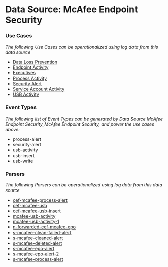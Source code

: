 Data Source: McAfee Endpoint Security
=====================================

### Use Cases

_The following Use Cases can be operationalized using log data from this data source_

* [Data Loss Prevention](usecase_data_loss_prevention.md)
* [Endpoint Activity](usecase_endpoint_activity.md)
* [Executives](usecase_executives.md)
* [Process Activity](usecase_process_activity.md)
* [Security Alert](usecase_security_alert.md)
* [Service Account Activity](usecase_service_account_activity.md)
* [USB Activity](usecase_usb_activity.md)


### Event Types

_The following list of Event Types can be generated by Data Source McAfee Endpoint Security_McAfee Endpoint Security, and power the use cases above:_

- process-alert
- security-alert
- usb-activity
- usb-insert
- usb-write


### Parsers

_The following Parsers can be operationalized using log data from this data source_

* [cef-mcafee-process-alert](parserContent_cef-mcafee-process-alert.md)
* [cef-mcafee-usb](parserContent_cef-mcafee-usb.md)
* [cef-mcafee-usb-insert](parserContent_cef-mcafee-usb-insert.md)
* [mcafee-usb-activity](parserContent_mcafee-usb-activity.md)
* [mcafee-usb-activity-1](parserContent_mcafee-usb-activity-1.md)
* [n-forwarded-cef-mcafee-epo](parserContent_n-forwarded-cef-mcafee-epo.md)
* [s-mcafee-clean-failed-alert](parserContent_s-mcafee-clean-failed-alert.md)
* [s-mcafee-cleaned-alert](parserContent_s-mcafee-cleaned-alert.md)
* [s-mcafee-deleted-alert](parserContent_s-mcafee-deleted-alert.md)
* [s-mcafee-epo-alert](parserContent_s-mcafee-epo-alert.md)
* [s-mcafee-epo-alert-2](parserContent_s-mcafee-epo-alert-2.md)
* [s-mcafee-process-alert](parserContent_s-mcafee-process-alert.md)
